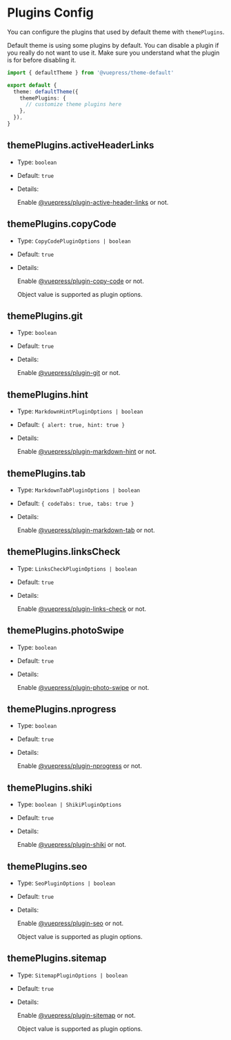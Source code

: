 # Plugins Config

You can configure the plugins that used by default theme with `themePlugins`.

Default theme is using some plugins by default. You can disable a plugin if you really do not want to use it. Make sure you understand what the plugin is for before disabling it.

```ts
import { defaultTheme } from '@vuepress/theme-default'

export default {
  theme: defaultTheme({
    themePlugins: {
      // customize theme plugins here
    },
  }),
}
```

## themePlugins.activeHeaderLinks

- Type: `boolean`

- Default: `true`

- Details:

  Enable [@vuepress/plugin-active-header-links](../../plugins/development/active-header-links.md) or not.

## themePlugins.copyCode

- Type: `CopyCodePluginOptions | boolean`

- Default: `true`

- Details:

  Enable [@vuepress/plugin-copy-code](../../plugins/features/copy-code.md) or not.

  Object value is supported as plugin options.

## themePlugins.git

- Type: `boolean`

- Default: `true`

- Details:

  Enable [@vuepress/plugin-git](../../plugins/development/git.md) or not.

## themePlugins.hint

- Type: `MarkdownHintPluginOptions | boolean`

- Default: `{ alert: true, hint: true }`

- Details:

  Enable [@vuepress/plugin-markdown-hint](../../plugins/markdown/markdown-hint.md) or not.

## themePlugins.tab

- Type: `MarkdownTabPluginOptions | boolean`

- Default: `{ codeTabs: true, tabs: true }`

- Details:

  Enable [@vuepress/plugin-markdown-tab](../../plugins/markdown/markdown-tab.md) or not.

## themePlugins.linksCheck

- Type: `LinksCheckPluginOptions | boolean`

- Default: `true`

- Details:

  Enable [@vuepress/plugin-links-check](../../plugins/markdown/links-check.md) or not.

## themePlugins.photoSwipe

- Type: `boolean`

- Default: `true`

- Details:

  Enable [@vuepress/plugin-photo-swipe](../../plugins/features/photo-swipe.md) or not.

## themePlugins.nprogress

- Type: `boolean`

- Default: `true`

- Details:

  Enable [@vuepress/plugin-nprogress](../../plugins/features/nprogress.md) or not.

## themePlugins.shiki

- Type: `boolean | ShikiPluginOptions`

- Default: `true`

- Details:

  Enable [@vuepress/plugin-shiki](../../plugins/markdown/shiki.md) or not.

## themePlugins.seo

- Type: `SeoPluginOptions | boolean`

- Default: `true`

- Details:

  Enable [@vuepress/plugin-seo](../../plugins/seo/seo/README.md) or not.

  Object value is supported as plugin options.

## themePlugins.sitemap

- Type: `SitemapPluginOptions | boolean`

- Default: `true`

- Details:

  Enable [@vuepress/plugin-sitemap](../../plugins/seo/sitemap/README.md) or not.

  Object value is supported as plugin options.

